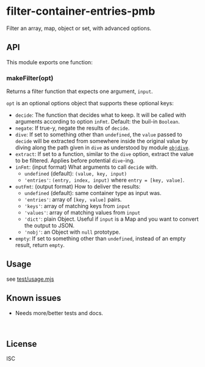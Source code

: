﻿
<!--#echo json="package.json" key="name" underline="=" -->
filter-container-entries-pmb
============================
<!--/#echo -->

<!--#echo json="package.json" key="description" -->
Filter an array, map, object or set, with advanced options.
<!--/#echo -->



API
---

This module exports one function:

### makeFilter(opt)

Returns a filter function that expects one argument, `input`.

`opt` is an optional options object that supports these optional keys:

* `decide`: The function that decides what to keep.
  It will be called with arguments according to option `inFmt`.
  Default: the buil-in `Boolean`.
* `negate`: If true-y, negate the results of `decide`.
* `dive`: If set to something other than `undefined`,
  the `value` passed to `decide` will be extracted from somewhere inside the
  original value by diving along the path given in `dive` as understood by
  module [`objdive`](https://github.com/mk-pmb/objdive-js).
* `extract`: If set to a function, similar to the `dive` option,
  extract the value to be filtered. Applies before potential `dive`-ing.
* `inFmt`: (input format) What arguments to call `decide` with.
  * `undefined` (default): `(value, key, input)`
  * `'entries'`: `(entry, index, input)` where `entry = [key, value]`.
* `outFmt`: (output format) How to deliver the results:
  * `undefined` (default): same container type as input was.
  * `'entries'`: array of `[key, value]` pairs.
  * `'keys'`: array of matching keys from `input`
  * `'values'`: array of matching values from `input`
  * `'dict'`: plain Object.
    Useful if `input` is a Map and you want to convert the output to JSON.
  * `'nobj'`: an Object with `null` prototype.
* `empty`: If set to something other than `undefined`,
  instead of an empty result, return `empty`.




Usage
-----

see [test/usage.mjs](test/usage.mjs)


<!--#toc stop="scan" -->



Known issues
------------

* Needs more/better tests and docs.




&nbsp;


License
-------
<!--#echo json="package.json" key=".license" -->
ISC
<!--/#echo -->
